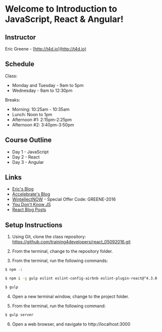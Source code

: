 # Welcome to Introduction to JavaScript, React & Angular!

## Instructor

Eric Greene - [http://t4d.io](http://t4d.io)

## Schedule

Class:
- Monday and Tuesday - 9am to 5pm
- Wednesday - 9am to 12:30pm

Breaks:
- Morning: 10:25am - 10:35am
- Lunch: Noon to 1pm
- Afternoon #1: 2:15pm-2:25pm
- Afternoon #2: 3:40pm-3:50pm

## Course Outline

- Day 1 - JavaScript
- Day 2 - React
- Day 3 - Angular

## Links

- [Eric's Blog](http://t4d.io/)
- [Accelebrate's Blog](https://www.accelebrate.com/blog/)
- [WintellectNOW](https://www.wintellectnow.com/) - Special Offer Code: GREENE-2016
- [You Don't Know JS](https://github.com/getify/You-Dont-Know-JS)
- [React Blog Posts](https://github.com/training4developers/react-flux-blog)

## Setup Instructions

1. Using Git, clone the class repository: https://github.com/training4developers/react_05092016.git

2. From the terminal, change to the repository folder.

3. From the terminal, run the following commands:

```bash
$ npm -i

$ npm i -g gulp eslint eslint-config-airbnb eslint-plugin-react@^4.3.0 webpack babel-cli babel-eslint eslint-plugin-jsx-a11y@^0.6.2

$ gulp
```
4. Open a new terminal window, change to the project folder.

5. From the terminal, run the following command:

```bash
$ gulp server
```

6. Open a web browser, and navigate to http://localhost:3000
